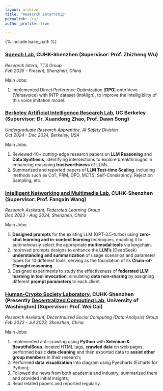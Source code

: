 ```yaml
---
layout: archive
title: "Research Internship"
permalink: /ra/
author_profile: true

---
```


{% include base_path %}
### [Speech Lab](https://drwuz.com/team/), CUHK-Shenzhen (Supervisor: Prof. Zhizheng Wu)
*Research Intern, TTS Group*  
*Feb 2025 - Present, Shenzhen, China*

Main Jobs:
1. Implemented Direct Preference Optimization (**DPO**) onto Vevo (Versavoice) with INTP dataset (IntAlign), to improve the intelligibility of this voice imitation model.

### [Berkeley Artificial Intelligence Research Lab](https://bair.berkeley.edu), UC Berkeley (Supervisor: Dr. Xuandong Zhao, Prof. Dawn Song)
*Undergraduate Research Apprentice, AI Safety Division*  
*Oct 2024 - Dec 2024, Berkeley, USA*

Main Jobs:
1. Reviewed 40+ cutting-edge research papers on **LLM Reasoning** and **Data Synthesis**, identifying intersections to explore breakthroughs in enhancing reasoning **trustworthiness** of LLMs.
2. Summarized and reported papers of **LLM Test-time Scaling**, including methods such as CoT, PRM, DPO, MCTS, Self-Consistency, Rejection Sampling, etc.

### [Intelligent Networking and Multimedia Lab](https://mypage.cuhk.edu.cn/academics/wangfangxin/opening.html), CUHK-Shenzhen (Supervisor: Prof. Fangxin Wang)
*Research Assistant, Federated Learning Group*  
*Dec 2023 - Aug 2024, Shenzhen, China*

Main Jobs:
1. **Designed prompts** for the existing LLM (GPT-3.5-turbo) using **zero-shot learning and in-context learning** techniques, enabling it to autonomously select the appropriate **multimodal tools** via langchain.
2. Improved prompts designs to enhance the **LLM’s** (DeepSeek) **understanding and summarization** of usage scenarios and parameter types for 10 different tools, serving as the foundation of its **Chain-of-Thought reasoning**.
3. Designed experiments to study the effectiveness of **federated LLM learning in tool invocation**, simulating **data non-sharing** by assigning different **prompt parameters** to each client.

### [Human-Crypto Society Laboratory](https://hcslab.cuhk.edu.cn/), CUHK-Shenzhen (Presently [Decentralized Computing Lab](https://sites.uw.edu/weicaics/), University of Washington) (Supervisor: Prof. Wei Cai)
*Research Assistant, Decentralized Social Computing (Data Analysis) Group*  
*Feb 2023 - Jul 2023, Shenzhen, China*

Main Jobs:
1. Implemented anti-crawling using **Python** with **Selenium & BeautifulSoup**, located HTML tags, **crawled data** on web pages, performed basic **data cleaning** and then exported data to **assist other group members** in their research;
2. Performed **data visualization** into diagram using Pyecharts (Echarts for Python);
3. Followed the news from both academia and industry, summarized them and provided initial insights;
4. Read related papers and reported regularly.
